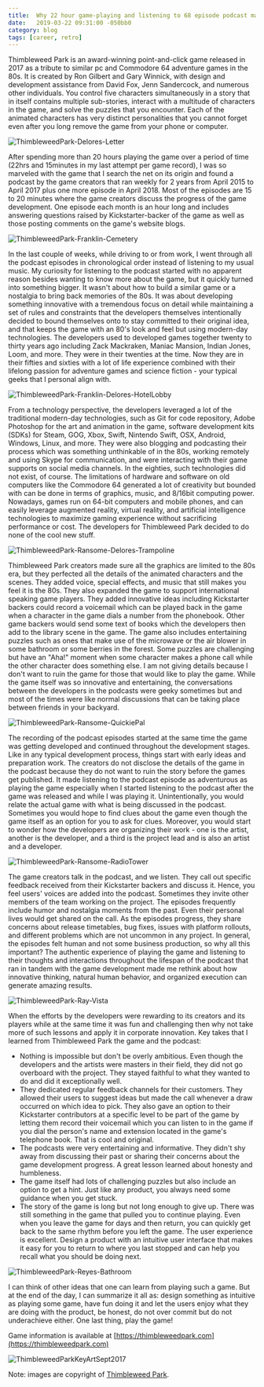 ```yaml
---
title:  Why 22 hour game-playing and listening to 68 episode podcast matters?
date:   2019-03-22 09:31:00 -050bb0
category: blog
tags: [career, retro]
---
```


Thimbleweed Park is an award-winning point-and-click game released in 2017 as a tribute to similar pc and Commodore 64 adventure games in the 80s. It is created by Ron Gilbert and Gary Winnick, with design and development assistance from David Fox, Jenn Sandercock, and numerous other individuals. You control five characters simultaneously in a story that in itself contains multiple sub-stories, interact with a multitude of characters in the game, and solve the puzzles that you encounter. Each of the animated characters has very distinct personalities that you cannot forget even after you long remove the game from your phone or computer.

![ThimbleweedPark-Delores-Letter](/assets/images/events/ThimbleweedPark-Delores-Letter.png)

After spending more than 20 hours playing the game over a period of time (22hrs and 15minutes in my last attempt per game record), I was so marveled with the game that I search the net on its origin and found a podcast by the game creators that ran weekly for 2 years from April 2015 to April 2017 plus one more episode in April 2018. Most of the episodes are 15 to 20 minutes where the game creators discuss the progress of the game development. One episode each month is an hour long and includes answering questions raised by Kickstarter-backer of the game as well as those posting comments on the game's website blogs.

![ThimbleweedPark-Franklin-Cemetery](/assets/images/events/ThimbleweedPark-Franklin-Cemetery.png)

In the last couple of weeks, while driving to or from work, I went through all the podcast episodes in chronological order instead of listening to my usual music. My curiosity for listening to the podcast started with no apparent reason besides wanting to know more about the game, but it quickly turned into something bigger. It wasn't about how to build a similar game or a nostalgia to bring back memories of the 80s. It was about developing something innovative with a tremendous focus on detail while maintaining a set of rules and constraints that the developers themselves intentionally decided to bound themselves onto to stay committed to their original idea, and that keeps the game with an 80's look and feel but using modern-day technologies. The developers used to developed games together twenty to thirty years ago including Zack Mackraken, Maniac Mansion, Indian Jones, Loom, and more. They were in their twenties at the time. Now they are in their fifties and sixties with a lot of life experience combined with their lifelong passion for adventure games and science fiction - your typical geeks that I personal align with.

![ThimbleweedPark-Franklin-Delores-HotelLobby](/assets/images/events/ThimbleweedPark-Franklin-Delores-HotelLobby.png)

From a technology perspective, the developers leveraged a lot of the traditional modern-day technologies, such as Git for code repository, Adobe Photoshop for the art and animation in the game, software development kits (SDKs) for Steam, GOG, Xbox, Swift, Nintendo Swift, OSX, Android, Windows, Linux, and more. They were also blogging and podcasting their process which was something unthinkable of in the 80s, working remotely and using Skype for communication, and were interacting with their game supports on social media channels.   In the eighties, such technologies did not exist, of course. The limitations of hardware and software on old computers like the Commodore 64 generated a lot of creativity but bounded with can be done in terms of graphics, music, and 8/16bit computing power. Nowadays, games run on 64-bit computers and mobile phones, and can easily leverage augmented reality, virtual reality, and artificial intelligence technologies to maximize gaming experience without sacrificing performance or cost. The developers for Thimbleweed Park decided to do none of the cool new stuff.

![ThimbleweedPark-Ransome-Delores-Trampoline](/assets/images/events/ThimbleweedPark-Ransome-Delores-Trampoline.png)

Thimbleweed Park creators made sure all the graphics are limited to the 80s era, but they perfected all the details of the animated characters and the scenes. They added voice, special effects, and music that still makes you feel it is the 80s. They also expanded the game to support international speaking game players. They added innovative ideas including Kickstarter backers could record a voicemail which can be played back in the game when a character in the game dials a number from the phonebook. Other game backers would send some text of books which the developers then add to the library scene in the game. The game also includes entertaining puzzles such as ones that make use of the microwave or the air blower in some bathroom or some berries in the forest. Some puzzles are challenging but have an "Aha!" moment when some character makes a phone call while the other character does something else. I am not giving details because I don't want to ruin the game for those that would like to play the game. While the game itself was so innovative and entertaining, the conversations between the developers in the podcasts were geeky sometimes but and most of the times were like normal discussions that can be taking place between friends in your backyard.

![ThimbleweedPark-Ransome-QuickiePal](/assets/images/events/ThimbleweedPark-Ransome-QuickiePal.png)

The recording of the podcast episodes started at the same time the game was getting developed and continued throughout the development stages. Like in any typical development process, things start with early ideas and preparation work. The creators do not disclose the details of the game in the podcast because they do not want to ruin the story before the games get published. It made listening to the podcast episode as adventurous as playing the game especially when I started listening to the podcast after the game was released and while I was playing it. Unintentionally, you would relate the actual game with what is being discussed in the podcast. Sometimes you would hope to find clues about the game even though the game itself as an option for you to ask for clues.  Moreover, you would start to wonder how the developers are organizing their work - one is the artist, another is the developer, and a third is the project lead and is also an artist and a developer.  

![ThimbleweedPark-Ransome-RadioTower](/assets/images/events/ThimbleweedPark-Ransome-RadioTower.png)

The game creators talk in the podcast, and we listen. They call out specific feedback received from their Kickstarter backers and discuss it. Hence, you feel users' voices are added into the podcast. Sometimes they invite other members of the team working on the project. The episodes frequently include humor and nostalgia moments from the past. Even their personal lives would get shared on the call. As the episodes progress, they share concerns about release timetables, bug fixes, issues with platform rollouts, and different problems which are not uncommon in any project. In general, the episodes felt human and not some business production, so why all this important? The authentic experience of playing the game and listening to their thoughts and interactions throughout the lifespan of the podcast that ran in tandem with the game development made me rethink about how innovative thinking, natural human behavior, and organized execution can generate amazing results.

![ThimbleweedPark-Ray-Vista](/assets/images/events/ThimbleweedPark-Ray-Vista.png)

When the efforts by the developers were rewarding to its creators and its players while at the same time it was fun and challenging then why not take more of such lessons and apply it in corporate innovation.  Key takes that I learned from Thimbleweed Park the game and the podcast:

- Nothing is impossible but don't be overly ambitious. Even though the developers and the artists were masters in their field, they did not go overboard with the project. They stayed faithful to what they wanted to do and did it exceptionally well.
- They dedicated regular feedback channels for their customers. They allowed their users to suggest ideas but made the call whenever a draw occurred on which idea to pick. They also gave an option to their Kickstarter contributors at a specific level to be part of the game by letting them record their voicemail which you can listen to in the game if you dial the person's name and extension located in the game's telephone book. That is cool and original.
- The podcasts were very entertaining and informative. They didn't shy away from discussing their past or sharing their concerns about the game development progress. A great lesson learned about honesty and humbleness.
- The game itself had lots of challenging puzzles but also include an option to get a hint. Just like any product, you always need some guidance when you get stuck.
- The story of the game is long but not long enough to give up. There was still something in the game that pulled you to continue playing.  Even when you leave the game for days and then return, you can quickly get back to the same rhythm before you left the game. The user experience is excellent. Design a product with an intuitive user interface that makes it easy for you to return to where you last stopped and can help you recall what you should be doing next.

![ThimbleweedPark-Reyes-Bathroom](/assets/images/events/ThimbleweedPark-Reyes-Bathroom.png)

I can think of other ideas that one can learn from playing such a game. But at the end of the day, I can summarize it all as: design something as intuitive as playing some game, have fun doing it and let the users enjoy what they are doing with the product, be honest, do not over commit but do not underachieve either. One last thing, play the game!

Game information is available at [https://thimbleweedpark.com](https://thimbleweedpark.com)

![ThimbleweedParkKeyArtSept2017](/assets/images/events/ThimbleweedParkKeyArtSept2017.png)

Note: images are copyright of [Thimbleweed Park](https://thimbleweedpark.com/presskit).